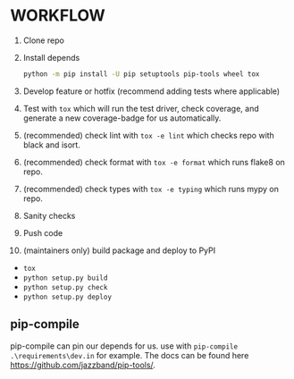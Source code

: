 WORKFLOW
========

1. Clone repo
2. Install depends

    ```bash
    python -m pip install -U pip setuptools pip-tools wheel tox
    ```

3. Develop feature or hotfix (recommend adding tests where applicable)
4. Test with `tox` which will run the test driver, check coverage, and generate a new coverage-badge for us automatically.
5. (recommended) check lint with `tox -e lint` which checks repo with black and isort.
6. (recommended) check format with `tox -e format` which runs flake8 on repo.
7. (recommended) check types with `tox -e typing` which runs mypy on repo.
8. Sanity checks
9. Push code
10. (maintainers only) build package and deploy to PyPI

 - `tox`
 - `python setup.py build`
 - `python setup.py check`
 - `python setup.py deploy`

pip-compile
-----------

pip-compile can pin our depends for us. use with `pip-compile .\requirements\dev.in` for example. The docs can be found here <https://github.com/jazzband/pip-tools/>.
